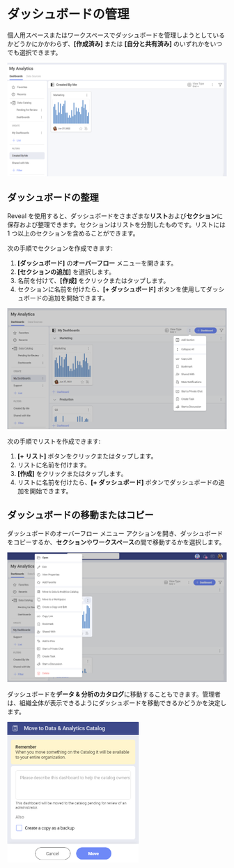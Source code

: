 # ダッシュボードの管理

個人用スペースまたはワークスペースでダッシュボードを管理しようとしているかどうかにかかわらず、**[作成済み]** または **[自分と共有済み]** のいずれかをいつでも選択できます。

<img src="images/dashboard-options.png" alt="Filter for viewing dashboards" class="responsive-img"/>

## ダッシュボードの整理

Reveal を使用すると、ダッシュボードをさまざまな**リスト**および**セクション**に保存および整理できます。セクションはリストを分割したものです。リストには 1 つ以上のセクションを含めることができます。

次の手順でセクションを作成できます:

1. **[ダッシュボード]** の**オーバーフロー** メニューを開きます。
2. **[セクションの追加]** を選択します。
3. 名前を付けて、**[作成]** をクリックまたはタップします。
4. セクションに名前を付けたら、**[+ ダッシュボード]** ボタンを使用してダッシュボードの追加を開始できます。

<img src="images/add-section-button.png" alt="Create a section option" class="responsive-img"/>

次の手順でリストを作成できます:

1. **[+ リスト]** ボタンをクリックまたはタップします。
2. リストに名前を付けます。
3. **[作成]** をクリックまたはタップします。
4. リストに名前を付けたら、**[+ ダッシュボード]** ボタンでダッシュボードの追加を開始できます。

## ダッシュボードの移動またはコピー

ダッシュボードのオーバーフロー メニュー アクションを開き、ダッシュボードをコピーするか、**セクション**や**ワークスペース**の間で移動するかを選択します。

<img src="images/dashboard-overflow-menu-options.png" alt="Displaying the dashboard’s overflow actions" class="responsive-img"/>

ダッシュボードを**データ &amp; 分析のカタログ**に移動することもできます。管理者は、組織全体が表示できるようにダッシュボードを移動できるかどうかを決定します。

<img src="images/data-and-analytics-catalog.png" alt="A dialog for moving your dashboard to the Data anf Analytics catalog " class="responsive-img" width= "60%"/>

